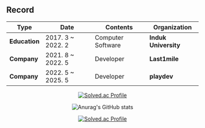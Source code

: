 ## Record
<div align="center">

| **Type** | **Date** | **Contents** | **Organization** |
|---|---|---|---|
| **Education** | 2017. 3 ~ 2022. 2 | Computer Software | **Induk University** |
| **Company** | 2021. 8 ~ 2022. 5 | Developer  | **Last1mile**  |
| **Company** | 2022. 5 ~ 2025. 5| Developer  | **playdev**  |
         
</div>               
    
<div align="center">
  
[![Solved.ac Profile](http://mazassumnida.wtf/api/v2/generate_badge?boj=cosyq1305)](https://solved.ac/cosyq1305/)
                   
</div>  

<div align="center">
         
![Anurag's GitHub stats](https://github-readme-stats.vercel.app/api?username=kjh1305&show_icons=true)

</div>  
  
<div align="center">
         
[![Solved.ac Profile](http://mazassumnida.wtf/api/mini/generate_badge?boj=cosyq1305)](https://solved.ac/cosyq1305)
  
</div>
<!--
**kjh1305/kjh1305** is a ✨ _special_ ✨ repository because its `README.md` (this file) appears on your GitHub profile.

Here are some ideas to get you started:

- 🔭 I’m currently working on ...
- 🌱 I’m currently learning ...
- 👯 I’m looking to collaborate on ...
- 🤔 I’m looking for help with ...
- 💬 Ask me about ...
- 📫 How to reach me: ...
- 😄 Pronouns: ...
- ⚡ Fun fact: ...
--> 
